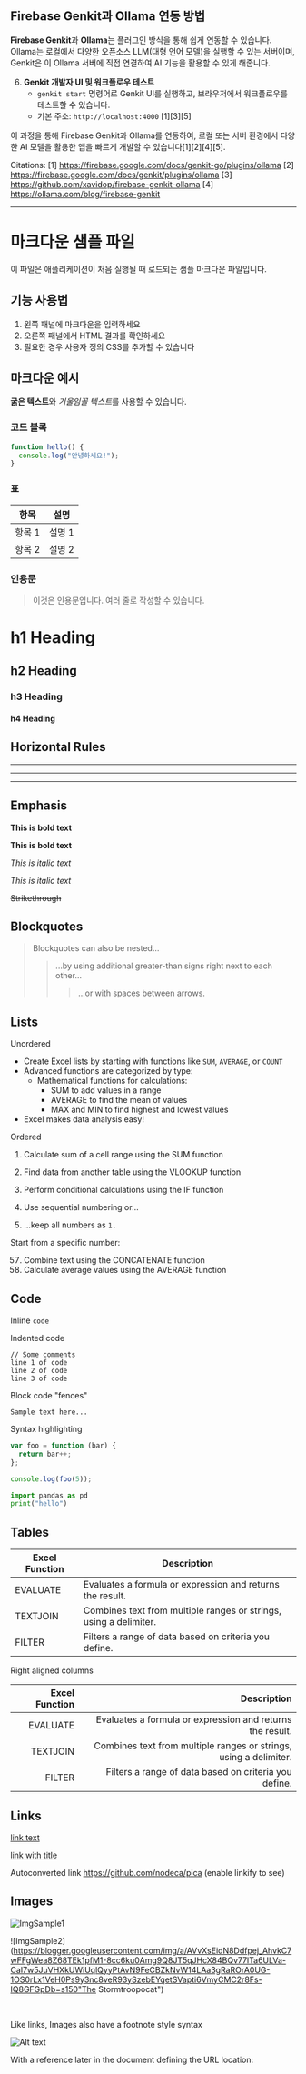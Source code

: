 
## Firebase Genkit과 Ollama 연동 방법

**Firebase Genkit**과 **Ollama**는 플러그인 방식을 통해 쉽게 연동할 수 있습니다. Ollama는 로컬에서 다양한 오픈소스 LLM(대형 언어 모델)을 실행할 수 있는 서버이며, Genkit은 이 Ollama 서버에 직접 연결하여 AI 기능을 활용할 수 있게 해줍니다.


6. **Genkit 개발자 UI 및 워크플로우 테스트**
   - `genkit start` 명령어로 Genkit UI를 실행하고, 브라우저에서 워크플로우를 테스트할 수 있습니다.
   - 기본 주소: `http://localhost:4000`
     [1][3][5]

이 과정을 통해 Firebase Genkit과 Ollama를 연동하여, 로컬 또는 서버 환경에서 다양한 AI 모델을 활용한 앱을 빠르게 개발할 수 있습니다[1][2][4][5].

Citations:
[1] https://firebase.google.com/docs/genkit-go/plugins/ollama
[2] https://firebase.google.com/docs/genkit/plugins/ollama
[3] https://github.com/xavidop/firebase-genkit-ollama
[4] https://ollama.com/blog/firebase-genkit


---



# 마크다운 샘플 파일

이 파일은 애플리케이션이 처음 실행될 때 로드되는 샘플 마크다운 파일입니다.

## 기능 사용법

1. 왼쪽 패널에 마크다운을 입력하세요
2. 오른쪽 패널에서 HTML 결과를 확인하세요
3. 필요한 경우 사용자 정의 CSS를 추가할 수 있습니다

## 마크다운 예시

**굵은 텍스트**와 *기울임꼴 텍스트*를 사용할 수 있습니다.

### 코드 블록

```javascript
function hello() {
  console.log("안녕하세요!");
}
```

### 표

| 항목 | 설명 |
|------|------|
| 항목 1 | 설명 1 |
| 항목 2 | 설명 2 |

### 인용문

> 이것은 인용문입니다.
> 여러 줄로 작성할 수 있습니다.


# h1 Heading
## h2 Heading
### h3 Heading
#### h4 Heading


## Horizontal Rules
___

---

***

## Emphasis

**This is bold text**

__This is bold text__

*This is italic text*

_This is italic text_

~~Strikethrough~~


## Blockquotes

> Blockquotes can also be nested...
>> ...by using additional greater-than signs right next to each other...
> > > ...or with spaces between arrows.


## Lists
Unordered
+ Create Excel lists by starting with functions like `SUM`, `AVERAGE`, or `COUNT`
+ Advanced functions are categorized by type:
  - Mathematical functions for calculations:
    * SUM to add values in a range
    + AVERAGE to find the mean of values
    - MAX and MIN to find highest and lowest values
+ Excel makes data analysis easy!

Ordered

1. Calculate sum of a cell range using the SUM function
2. Find data from another table using the VLOOKUP function
3. Perform conditional calculations using the IF function


1. Use sequential numbering or...
1. ...keep all numbers as `1.`

Start from a specific number:

57. Combine text using the CONCATENATE function
1. Calculate average values using the AVERAGE function


## Code

Inline `code`

Indented code

    // Some comments
    line 1 of code
    line 2 of code
    line 3 of code


Block code "fences"
```
Sample text here...
```

Syntax highlighting
``` js
var foo = function (bar) {
  return bar++;
};

console.log(foo(5));
```

``` py
import pandas as pd
print("hello")

```


## Tables

| Excel Function | Description |
| -------------- | ----------- |
| EVALUATE       | Evaluates a formula or expression and returns the result. |
| TEXTJOIN       | Combines text from multiple ranges or strings, using a delimiter. |
| FILTER         | Filters a range of data based on criteria you define. |

Right aligned columns

| Excel Function | Description |
| --------------:| -----------:|
| EVALUATE       | Evaluates a formula or expression and returns the result. |
| TEXTJOIN       | Combines text from multiple ranges or strings, using a delimiter. |
| FILTER         | Filters a range of data based on criteria you define. |


## Links

[link text](https://tobony.blogspot.com/)

[link with title](http://nodeca.github.io/pica/demo/ "title text!")

Autoconverted link https://github.com/nodeca/pica (enable linkify to see)


## Images

![ImgSample1](https://blogger.googleusercontent.com/img/b/R29vZ2xl/AVvXsEgwkSBxOD8Adwmzod0SisrbXrX2WgEFmCO40me1qnRi4IX9M3ZpXw4pMoNPGL-ttnTmrE3Flu1x9HBrZDaPmHQaoyn_YgokCo9M2H9z4Rffqrqd6bDpiJL173vUV068-5KtacUzPQlaL3_oSHl7hEqkuHeGzS0l-3-UsimL_3hKgYb53-dGR20MydjLWf6W/s219/defaultCodeRedhtml.png)

![ImgSample2](https://blogger.googleusercontent.com/img/a/AVvXsEidN8Ddfpej_AhvkC7wFFgWea8Z68TEk1pfM1-8cc6ku0Amg9Q8JT5qJHcX84BQv77lTa6ULVa-CaI7w5JuVHXkUWiUqlQyyPtAvN9FeCBZkNvW14LAa3gRaROrA0UG-1OS0rLx1VeH0Ps9y3nc8veR93ySzebEYqetSVapti6VmyCMC2r8Fs-IQ8GFGpDb=s150"The Stormtroopocat")

<br/>

Like links, Images also have a footnote style syntax

![Alt text][id]

With a reference later in the document defining the URL location:

[id]: https://blogger.googleusercontent.com/img/b/R29vZ2xl/AVvXsEiXcw9EVsBjnpp4MM8DdH1SJ9gekpLQCulQxeL1-ABVFOjC3xDlXHjYMz4fLOZR31NHf4iCMZVejW2FDeNjVDjgzFv1DqKVoU5Iy063SxpkdnoSO8WHmWa6Iuvk7PLgMKf9-EWx6ZCj4Slf7bH14wlohjcXst2csRZudS9Y60n-uwPn68I2GOoqDdZRO5A9/w362-h330-p-k-no-nu/defaultCodeBlack.png=w72-h72-p-k-no-nu  "ImgSample2"


<br/><br/><br/>

